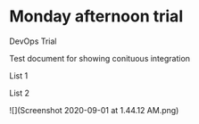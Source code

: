 # Monday afternoon trial


DevOps Trial

Test document for showing conituous integration


List 1

List 2

![](Screenshot 2020-09-01 at 1.44.12 AM.png)
